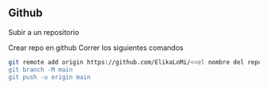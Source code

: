 
## Github
Subir a un repositorio

Crear repo en github
Correr los siguientes comandos
```sh
git remote add origin https://github.com/ElikaLoMi/<<el nombre del repo>>
git branch -M main
git push -u origin main
```